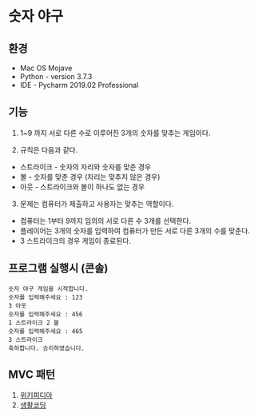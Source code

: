 # 숫자 야구

## 환경

* Mac OS Mojave
* Python - version 3.7.3
* IDE - Pycharm 2019.02 Professional

## 기능

1. 1~9 까지 서로 다른 수로 이루어진 3개의 숫자를 맞추는 게임이다.

2. 규칙은 다음과 같다.
* 스트라이크 - 숫자의 자리와 숫자를 맞춘 경우
* 볼 - 숫자를 맞춘 경우 (자리는 맞추지 않은 경우)
* 아웃 - 스트라이크와 볼이 하나도 없는 경우

3. 문제는 컴퓨터가 제출하고 사용자는 맞추는 역할이다.
* 컴퓨터는 1부터 9까지 임의의 서로 다른 수 3개를 선택한다.
* 플레이어는 3개의 숫자를 입력하여 컴퓨터가 만든 서로 다른 3개의 수를 맞춘다.
* 3 스트라이크의 경우 게임이 종료된다.

## 프로그램 실행시 (콘솔)
```
숫자 야구 게임을 시작합니다.
숫자를 입력해주세요 : 123
3 아웃
숫자를 입력해주세요 : 456
1 스트라이크 2 볼
숫자를 입력해주세요 : 465
3 스트라이크
축하합니다. 승리하였습니다.
```

## MVC 패턴

1. [위키피디아](https://ko.wikipedia.org/wiki/%EB%AA%A8%EB%8D%B8-%EB%B7%B0-%EC%BB%A8%ED%8A%B8%EB%A1%A4%EB%9F%AC)
2. [생활코딩](https://opentutorials.org/course/697/3828)